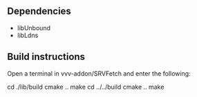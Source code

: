 ## Dependencies

  * libUnbound
  * libLdns

## Build instructions

Open a terminal in vvv-addon/SRVFetch and enter the following:

  cd ./lib/build
  cmake ..
  make
  cd ../../build
  cmake ..
  make
